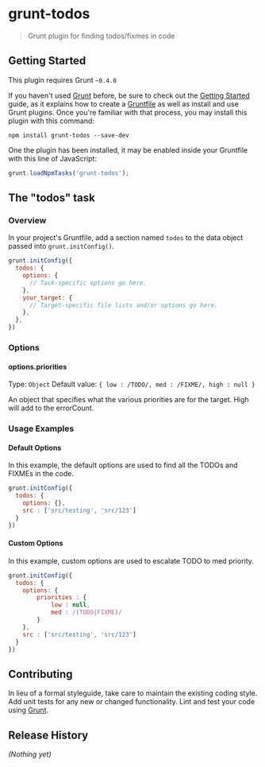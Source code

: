 # grunt-todos

> Grunt plugin for finding todos/fixmes in code

## Getting Started
This plugin requires Grunt `~0.4.0`

If you haven't used [Grunt](http://gruntjs.com/) before, be sure to check out the [Getting Started](http://gruntjs.com/getting-started) guide, as it explains how to create a [Gruntfile](http://gruntjs.com/sample-gruntfile) as well as install and use Grunt plugins. Once you're familiar with that process, you may install this plugin with this command:

```shell
npm install grunt-todos --save-dev
```

One the plugin has been installed, it may be enabled inside your Gruntfile with this line of JavaScript:

```js
grunt.loadNpmTasks('grunt-todos');
```

## The "todos" task

### Overview
In your project's Gruntfile, add a section named `todos` to the data object passed into `grunt.initConfig()`.

```js
grunt.initConfig({
  todos: {
    options: {
      // Task-specific options go here.
    },
    your_target: {
      // Target-specific file lists and/or options go here.
    },
  },
})
```

### Options

#### options.priorities
Type: `Object`
Default value: `{ low : /TODO/, med : /FIXME/, high : null }`

An object that specifies what the various priorities are for the target.
High will add to the errorCount.

### Usage Examples

#### Default Options
In this example, the default options are used to find all the TODOs and FIXMEs in the code.

```js
grunt.initConfig({
  todos: {
    options: {},
    src : ['src/testing', 'src/123']
  }
})
```

#### Custom Options
In this example, custom options are used to escalate TODO to med priority.

```js
grunt.initConfig({
  todos: {
    options: {
        priorities : {
            low : null,
            med : /(TODO|FIXME)/
        }
    },
    src : ['src/testing', 'src/123']
  }
})
```

## Contributing
In lieu of a formal styleguide, take care to maintain the existing coding style. Add unit tests for any new or changed functionality. Lint and test your code using [Grunt](http://gruntjs.com/).

## Release History
_(Nothing yet)_
